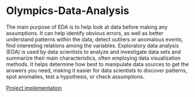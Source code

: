 # Olympics-Data-Analysis
The main purpose of EDA is to help look at data before making any assumptions. It can help identify obvious errors, as well as better understand patterns within the data, detect outliers or anomalous events, find interesting relations among the variables. 
Exploratory data analysis (EDA) is used by data scientists to analyze and investigate data sets and summarize their main characteristics, often employing data visualization methods. It helps determine how best to manipulate data sources to get the answers you need, making it easier for data scientists to discover patterns, spot anomalies, test a hypothesis, or check assumptions.

[Project implementation](https://youtu.be/2AfG4iiYyt0)


